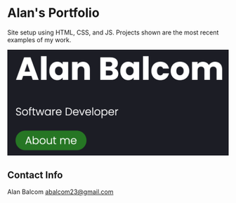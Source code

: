 # Alan's Portfolio

Site setup using HTML, CSS, and JS.  Projects shown are the most recent examples of my work.

![Alan Balcom](src/images/readmephoto.png)

## Contact Info

Alan Balcom
abalcom23@gmail.com



